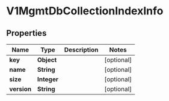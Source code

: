 # V1MgmtDbCollectionIndexInfo

## Properties
Name | Type | Description | Notes
------------ | ------------- | ------------- | -------------
**key** | **Object** |  |  [optional]
**name** | **String** |  |  [optional]
**size** | **Integer** |  |  [optional]
**version** | **String** |  |  [optional]
